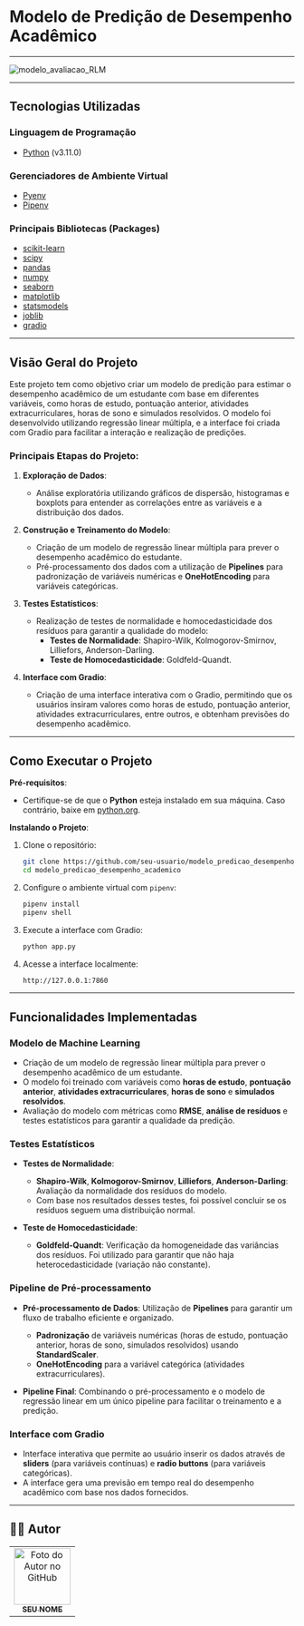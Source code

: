 # Modelo de Predição de Desempenho Acadêmico 

---

<img src="./.github/modelo_avaliacao_RLM.png" alt="modelo_avaliacao_RLM" title="Modelo de Predição de Desempenho Acadêmico">

---

## Tecnologias Utilizadas

### Linguagem de Programação

- [Python](https://www.python.org/) (v3.11.0)

### Gerenciadores de Ambiente Virtual

- [Pyenv](https://github.com/pyenv/pyenv)
- [Pipenv](https://pipenv.pypa.io/en/latest/)

### Principais Bibliotecas (Packages)

- [scikit-learn](https://scikit-learn.org/stable/)
- [scipy](https://scipy.org/)
- [pandas](https://pandas.pydata.org/)
- [numpy](https://numpy.org/)
- [seaborn](https://seaborn.pydata.org/)
- [matplotlib](https://matplotlib.org/)
- [statsmodels](https://www.statsmodels.org/stable/index.html)
- [joblib](https://joblib.readthedocs.io/en/latest/)
- [gradio](https://gradio.app/)

---

## Visão Geral do Projeto

Este projeto tem como objetivo criar um modelo de predição para estimar o desempenho acadêmico de um estudante com base em diferentes variáveis, como horas de estudo, pontuação anterior, atividades extracurriculares, horas de sono e simulados resolvidos. O modelo foi desenvolvido utilizando regressão linear múltipla, e a interface foi criada com Gradio para facilitar a interação e realização de predições.

### Principais Etapas do Projeto:

1. **Exploração de Dados**:
    - Análise exploratória utilizando gráficos de dispersão, histogramas e boxplots para entender as correlações entre as variáveis e a distribuição dos dados.

2. **Construção e Treinamento do Modelo**:
    - Criação de um modelo de regressão linear múltipla para prever o desempenho acadêmico do estudante.
    - Pré-processamento dos dados com a utilização de **Pipelines** para padronização de variáveis numéricas e **OneHotEncoding** para variáveis categóricas.

3. **Testes Estatísticos**:
    - Realização de testes de normalidade e homocedasticidade dos resíduos para garantir a qualidade do modelo:
      - **Testes de Normalidade**: Shapiro-Wilk, Kolmogorov-Smirnov, Lilliefors, Anderson-Darling.
      - **Teste de Homocedasticidade**: Goldfeld-Quandt.

4. **Interface com Gradio**:
    - Criação de uma interface interativa com o Gradio, permitindo que os usuários insiram valores como horas de estudo, pontuação anterior, atividades extracurriculares, entre outros, e obtenham previsões do desempenho acadêmico.

---

## Como Executar o Projeto

**Pré-requisitos**:
- Certifique-se de que o **Python** esteja instalado em sua máquina. Caso contrário, baixe em [python.org](https://www.python.org/downloads/).

**Instalando o Projeto**:

1. Clone o repositório:
    ```bash
    git clone https://github.com/seu-usuario/modelo_predicao_desempenho_academico.git
    cd modelo_predicao_desempenho_academico
    ```

2. Configure o ambiente virtual com `pipenv`:
    ```bash
    pipenv install
    pipenv shell
    ```

3. Execute a interface com Gradio:
    ```bash
    python app.py
    ```

4. Acesse a interface localmente:
    ```bash
    http://127.0.0.1:7860
    ```

---

## Funcionalidades Implementadas

### Modelo de Machine Learning
- Criação de um modelo de regressão linear múltipla para prever o desempenho acadêmico de um estudante.
- O modelo foi treinado com variáveis como **horas de estudo**, **pontuação anterior**, **atividades extracurriculares**, **horas de sono** e **simulados resolvidos**.
- Avaliação do modelo com métricas como **RMSE**, **análise de resíduos** e testes estatísticos para garantir a qualidade da predição.

### Testes Estatísticos
- **Testes de Normalidade**:
    - **Shapiro-Wilk**, **Kolmogorov-Smirnov**, **Lilliefors**, **Anderson-Darling**: Avaliação da normalidade dos resíduos do modelo.
    - Com base nos resultados desses testes, foi possível concluir se os resíduos seguem uma distribuição normal.
  
- **Teste de Homocedasticidade**:
    - **Goldfeld-Quandt**: Verificação da homogeneidade das variâncias dos resíduos. Foi utilizado para garantir que não haja heterocedasticidade (variação não constante).

### Pipeline de Pré-processamento
- **Pré-processamento de Dados**: Utilização de **Pipelines** para garantir um fluxo de trabalho eficiente e organizado.
    - **Padronização** de variáveis numéricas (horas de estudo, pontuação anterior, horas de sono, simulados resolvidos) usando **StandardScaler**.
    - **OneHotEncoding** para a variável categórica (atividades extracurriculares).
  
- **Pipeline Final**: Combinando o pré-processamento e o modelo de regressão linear em um único pipeline para facilitar o treinamento e a predição.

### Interface com Gradio
- Interface interativa que permite ao usuário inserir os dados através de **sliders** (para variáveis contínuas) e **radio buttons** (para variáveis categóricas).
- A interface gera uma previsão em tempo real do desempenho acadêmico com base nos dados fornecidos.

---

## 👨‍💼 Autor

<table>
  <tr>
    <td align="center">
      <a href="#">
        <img src="https://github.com/giandutra.png" width="100px;" alt="Foto do Autor no GitHub"/><br>
        <sub>
          <b>SEU NOME</b>
        </sub>
      </a>
    </td>
  </tr>
</table>
